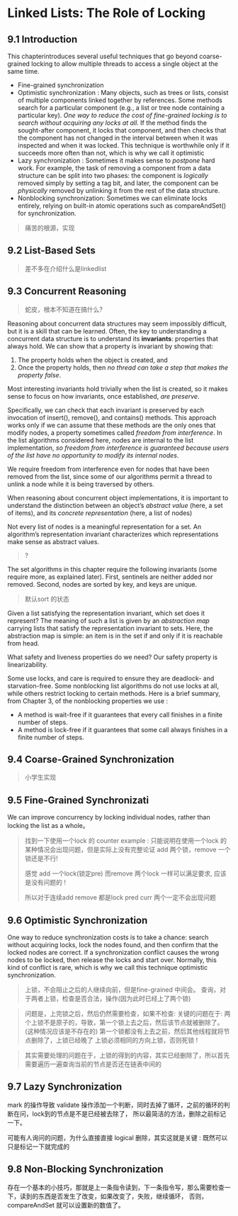 # Linked Lists: The Role of Locking

## 9.1 Introduction
This chapterintroduces several useful techniques that go beyond coarse-grained
locking to allow multiple threads to access a single object at the same time.
- Fine-grained synchronization
- Optimistic synchronization : Many objects, such as trees or lists, consist of multiple components linked together by references. Some methods search for a
particular component (e.g., a list or tree node containing a particular key).
*One way to reduce the cost of fine-grained locking is to search without acquiring any locks at all*. If the method finds the sought-after component, it locks
that component, and then checks that the component has not changed in the
interval between when it was inspected and when it was locked. This technique
is worthwhile only if it succeeds more often than not, which is why we call it
optimistic
- Lazy synchronization : Sometimes it makes sense to *postpone* hard work. For
example, the task of removing a component from a data structure can be split
into two phases: the component is *logically* removed simply by setting a tag bit,
and later, the component can be *physically* removed by unlinking it from the
rest of the data structure.
- Nonblocking synchronization: Sometimes we can eliminate locks entirely,
relying on built-in atomic operations such as compareAndSet() for synchronization.
> 痛苦的根源，实现

## 9.2 List-Based Sets
> 差不多在介绍什么是linkedlist

## 9.3 Concurrent Reasoning
> 蛇皮，根本不知道在搞什么?

Reasoning about concurrent data structures may seem impossibly difficult, but it
is a skill that can be learned. Often, the key to understanding a concurrent data
structure is to understand its **invariants**: properties that always hold.
We can show that a property is invariant by showing that:
1. The property holds when the object is created, and
2. Once the property holds, then *no thread can take a step that makes the property false*.

Most interesting invariants hold trivially when the list is created,
so it makes sense to focus on how invariants, once established, *are preserve*.

Specifically, we can check that each invariant is preserved by each invocation
of insert(), remove(), and contains() methods. This approach works only if
we can assume that these methods are the only ones that modify nodes, a property sometimes called *freedom from interference*.
In the list algorithms considered here, nodes are internal to the list implementation,
*so freedom from interference is guaranteed because users of the list have no opportunity to modify its internal nodes*.

We require freedom from interference even for nodes that have been removed
from the list, since some of our algorithms permit a thread to unlink a node
while it is being traversed by others.

When reasoning about concurrent object implementations, it is important to
understand the distinction between an object’s *abstract value* (here, a set of items),
and its *concrete representation* (here, a list of nodes)

Not every list of nodes is a meaningful representation for a set. An algorithm’s
representation invariant characterizes which representations make sense as
abstract values.
> ? 

The set algorithms in this chapter require the following invariants (some
require more, as explained later). First, sentinels are neither added nor removed.
Second, nodes are sorted by key, and keys are unique.
> 默认sort 的状态

Given a list satisfying the representation invariant, which set does it represent?
The meaning of such a list is given by an *abstraction map* carrying lists that satisfy
the representation invariant to sets. Here, the abstraction map is simple: an item is in the set if and only if it is reachable from head.

What safety and liveness properties do we need? Our safety property is linearizability.

Some use locks, and care is required to ensure they are deadlock- and starvation-free. Some
nonblocking list algorithms do not use locks at all, while others restrict locking
to certain methods. Here is a brief summary, from Chapter 3, of the nonblocking
properties we use :
- A method is wait-free if it guarantees that every call finishes in a finite number
of steps.
- A method is lock-free if it guarantees that some call always finishes in a finite
number of steps.

## 9.4 Coarse-Grained Synchronization
> 小学生实现


## 9.5 Fine-Grained Synchronizati
We can improve concurrency by locking individual nodes, rather than locking the list as a whole。

> 找到一下使用一个lock 的 counter example : 
> 只能说明在使用一个lock 的某种情况会出现问题，但是实际上没有完整论证
> add 两个锁，remove 一个锁还是不行!
> 
> 感觉 add 一个lock(锁定pre) 而remove 两个lock 一样可以满足要求, 应该是没有问题的 !
> 
> 所以对于连续add remove 都是lock pred curr 两个一定不会出现问题

## 9.6 Optimistic Synchronization
One way to reduce synchronization costs is to take a chance: search without
acquiring locks, lock the nodes found, and then confirm that the locked nodes
are correct. If a synchronization conflict causes the wrong nodes to be locked,
then release the locks and start over.
Normally, this kind of conflict is rare, which is why we call this technique optimistic synchronization.

> 上锁，不会阻止之后的人继续向前，但是fine-grained 中间会。
> 查询，对于两者上锁，检查是否合法，操作(因为此时已经上了两个锁)

> 问题是，上完锁之后，然后仍然需要检查，如果不检查:
> 关键的问题在于: 两个上锁不是原子的，导致，第一个锁上去之后，然后该节点就被删除了。(这种情况应该是不存在的)
> 第一个锁都没有上去之前，然后其他线程就将节点删除了，上锁已经晚了
> 上锁必须相同的方向上锁，否则死锁 !

> 其实需要处理的问题在于，上锁的得到的内容，其实已经删除了，所以首先需要遍历一遍查询当前的节点是否还在链表中间的

## 9.7 Lazy Synchronization
mark 的操作导致 validate 操作添加一个判断，同时去掉了循环，之前的循环的判断在问，lock到的节点是不是已经被去除了，
所以最简洁的方法，删除之前标记一下。

可能有人询问的问题，为什么直接直接 logical 删除，其实这就是关键 : 既然可以只是标记一下就完成的

## 9.8 Non-Blocking Synchronization
存在一个基本的小技巧，那就是上一条指令读到，下一条指令写，那么需要检查一下，读到的东西是否发生了改变，如果改变了，失败，继续循环，
否则，compareAndSet 就可以设置新的数值了。
